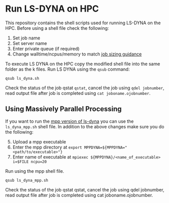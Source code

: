 # Run LS-DYNA on HPC
This repository contains the shell scripts used for running LS-DYNA on the HPC. Before using a shell file check the following: 

1. Set job name
2. Set server name 
3. Enter private queue (if required) 
4. Change walltime/ncpus/memory to match [job sizing guidance](https://www.imperial.ac.uk/admin-services/ict/self-service/research-support/rcs/computing/job-sizing-guidance/ "Job sizing guidance")

To execute LS DYNA on the HPC copy the modified shell file into the same folder as the k files. Run LS DYNA using the `qsub` command:

```
qsub ls_dyna.sh
```

Check the status of the job qstat `qstat`, cancel the job using `qdel jobnumber`, read output file after job is completed using `cat joboname.ojobnumber`.

## Using Massively Parallel Processing 

If you want to run the [mpp version of ls-dyna](https://ftp.lstc.com/anonymous/outgoing/support/FAQ/mpp.getting_started "LS-DYNA MPP Guidelines") you can use the `ls_dyna_mpp.sh` shell file. In addition to the above changes make sure you do the following:

5. Upload a mpp executable 
6. Enter the mpp directory at `export MPPDYNA=${MPPDYNA="<path/to/executable>"}`
7. Enter name of executable at `mpiexec ${MPPDYNA}/<name_of_executable> i=$FILE ncpu=20`

Run using the mpp shell file. 

```
qsub ls_dyna_mpp.sh
```

Check the status of the job qstat qstat, cancel the job using qdel jobnumber, read output file after job is completed using cat joboname.ojobnumber.